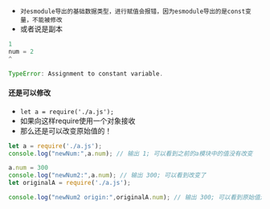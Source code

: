 * `对esmodule导出的基础数据类型，进行赋值会报错，因为esmodule导出的是const变量，不能被修改`
* 或者说是副本
```javascript
1
num = 2
^

TypeError: Assignment to constant variable.
```

#### 还是可以修改
* `let a = require('./a.js');`
* 如果向这样require使用一个对象接收
* 那么还是可以改变原始值的！
```javascript
let a = require('./a.js');
console.log("newNum:",a.num); // 输出 1; 可以看到之前的a模块中的值没有改变

a.num = 300
console.log("newNum2:",a.num); // 输出 300; 可以看到改变了
let originalA = require('./a.js');

console.log("newNum2 origin:",originalA.num); // 输出 300; 可以看到原始值还是被改变了
```


